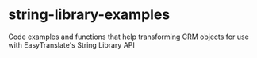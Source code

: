 # string-library-examples
Code examples and functions that help transforming CRM objects for use with EasyTranslate's String Library API
